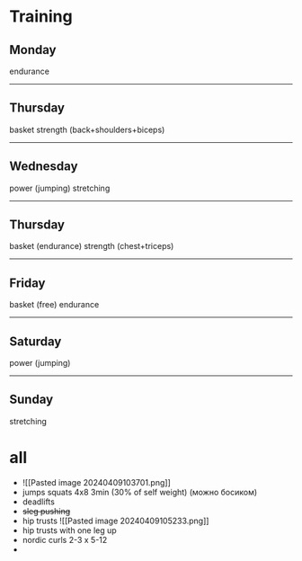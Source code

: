 # Training
## Monday
endurance

---
## Thursday
basket
strength (back+shoulders+biceps)

---
## Wednesday
power (jumping)
stretching

---
## Thursday
basket (endurance)
strength (chest+triceps)

---
## Friday
basket (free)
endurance

---
## Saturday
power (jumping)

---
## Sunday
stretching


# all 
- ![[Pasted image 20240409103701.png]]
- jumps squats 4x8 3min  (30% of self weight) (можно босиком)
- deadlifts
- ~~sleg pushing~~
- hip trusts ![[Pasted image 20240409105233.png]]
- hip trusts with one leg up
- nordic curls 2-3 x 5-12
- 

